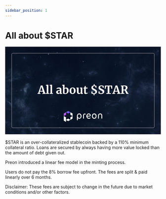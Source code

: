 ```yaml
---
sidebar_position: 1
---
```


# All about $STAR

![AllAboutStar!](../assets/all-about-star.jpg "All About Star")

$STAR is an over-collateralized stablecoin backed by a 110% minimum collateral ratio. Loans are secured by always having more value locked than the amount of debt given out.

Preon introduced a linear fee model in the minting process.

Users do not pay the 8% borrow fee upfront. The fees are split & paid linearly over 6 months.

Disclaimer: These fees are subject to change in the future due to market conditions and/or other factors.
